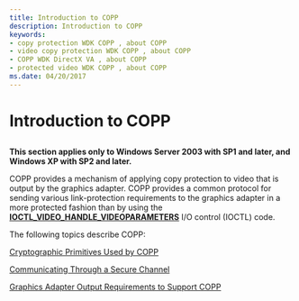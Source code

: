 ```yaml
---
title: Introduction to COPP
description: Introduction to COPP
keywords:
- copy protection WDK COPP , about COPP
- video copy protection WDK COPP , about COPP
- COPP WDK DirectX VA , about COPP
- protected video WDK COPP , about COPP
ms.date: 04/20/2017
---
```


# Introduction to COPP


## <span id="ddk_introduction_to_the_certified_output_protection_protocol_gg"></span><span id="DDK_INTRODUCTION_TO_THE_CERTIFIED_OUTPUT_PROTECTION_PROTOCOL_GG"></span>


**This section applies only to Windows Server 2003 with SP1 and later, and Windows XP with SP2 and later.**

COPP provides a mechanism of applying copy protection to video that is output by the graphics adapter. COPP provides a common protocol for sending various link-protection requirements to the graphics adapter in a more protected fashion than by using the [**IOCTL\_VIDEO\_HANDLE\_VIDEOPARAMETERS**](/windows-hardware/drivers/ddi/ntddvdeo/ni-ntddvdeo-ioctl_video_handle_videoparameters) I/O control (IOCTL) code.

The following topics describe COPP:

[Cryptographic Primitives Used by COPP](cryptographic-primitives-used-by-copp.md)

[Communicating Through a Secure Channel](communicating-through-a-secure-channel.md)

[Graphics Adapter Output Requirements to Support COPP](graphics-adapter-output-requirements-to-support-copp.md)

 

